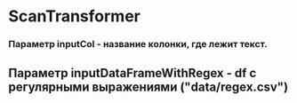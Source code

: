 # ScanTransformer

### Параметр inputCol - название колонки, где лежит текст.
## Параметр inputDataFrameWithRegex - df c регулярными выражениями ("data/regex.csv")
